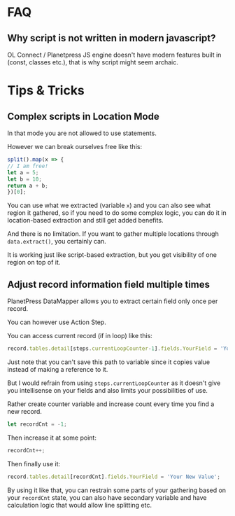 # FAQ

## Why script is not written in modern javascript?

OL Connect / Planetpress JS engine doesn't have modern features built in (const, classes etc.),
that is why script might seem archaic.

# Tips & Tricks

## Complex scripts in Location Mode

In that mode you are not allowed to use statements.

However we can break ourselves free like this:

```javascript
split().map(x => {
// I am free!
let a = 5;
let b = 10;
return a + b;
})[0];
```

You can use what we extracted (variable `x`) and you can also see what region it gathered,
so if you need to do some complex logic, you can do it in location-based extraction
and still get added benefits.

And there is no limitation. If you want to gather multiple locations through `data.extract()`,
you certainly can.

It is working just like script-based extraction, but you get visibility of one region on top of it.

## Adjust record information field multiple times

PlanetPress DataMapper allows you to extract certain field only once per record.

You can however use Action Step.

You can access current record (if in loop) like this:

```javascript
record.tables.detail[steps.currentLoopCounter-1].fields.YourField = 'Your New Value';
```

Just note that you can't save this path to variable since it copies value instead of making a reference to it.

But I would refrain from using `steps.currentLoopCounter` as it doesn't give you intellisense on your fields
and also limits your possibilities of use.

Rather create counter variable and increase count every time you find a new record.

```javascript
let recordCnt = -1;
```

Then increase it at some point:

```javascript
recordCnt++;
```

Then finally use it:

```javascript
record.tables.detail[recordCnt].fields.YourField = 'Your New Value';
```

By using it like that, you can restrain some parts of your gathering based on your `recordCnt` state,
you can also have secondary variable and have calculation logic that would allow line splitting etc.
